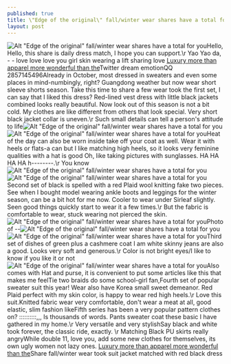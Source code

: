 ```yaml
---
published: true
title: \"Edge of the original\" fall/winter wear shares have a total for you
layout: post
---
```

![Alt \"Edge of the original\" fall/winter wear shares have a total for you](https://c1.staticflickr.com/9/8618/28132645431_a1074446e1_z.jpg)Hello, Hello, this share is daily dress match, I hope you can support.\r Yao Yao da, - - love love love you girl skin wearing a lift sharing love [Luxury more than apparel more wonderful than the](http://www.jigcase.com/2016/06/23/luxury-more-than-apparel-more-wonderful-than-the-taste-of-france-cheese-stories/)Twitter dream emotionQQ 2857145496Already in October, most dressed in sweaters and even some places in mind-numbingly, right? Guangdong weather but now wear short sleeve shorts season. Take this time to share a few wear took the first set, I can say that I liked this dress? Red-lined vest dress with little black jackets combined looks really beautiful. Now look out of this season is not a bit cold. My clothes are like different from others that look special. Very short black jacket collar is uneven.\r Such small details can tell a person\'s attitude to life![Alt \"Edge of the original\" fall/winter wear shares have a total for you](https://c1.staticflickr.com/9/8890/28132651591_41bdacf6a9_b.jpg)![Alt \"Edge of the original\" fall/winter wear shares have a total for you](https://c1.staticflickr.com/9/8708/28106365582_5830f39231_b.jpg)Heat of the day can also be worn inside take off your coat as well. Wear it with heels or flats-a can but I like matching high heels, so it looks very feminine qualities with a hat is good Oh, like taking pictures with sunglasses. HA HA HA HA h--------.\r You know![Alt \"Edge of the original\" fall/winter wear shares have a total for you](https://c1.staticflickr.com/9/8567/28176538036_6a023bebaf_b.jpg)![Alt \"Edge of the original\" fall/winter wear shares have a total for you](https://c1.staticflickr.com/9/8846/27594547104_f31e2026bd_b.jpg)Second set of black is spelled with a red Plaid wool knitting fake two pieces. See when I bought model wearing ankle boots and leggings for the winter season, can be a bit hot for me now. Cooler to wear under Sirleaf slightly. Seen good things quickly start to wear it a few times.\r But the fabric is comfortable to wear, stuck wearing not pierced the skin.![Alt \"Edge of the original\" fall/winter wear shares have a total for you](https://c2.staticflickr.com/8/7556/28132678601_c4f4082811_b.jpg)Photo of --![Alt \"Edge of the original\" fall/winter wear shares have a total for you](https://c2.staticflickr.com/8/7295/27929502730_9131ff44b5_b.jpg)![Alt \"Edge of the original\" fall/winter wear shares have a total for you](https://c1.staticflickr.com/9/8634/28176558806_34b4da7bce_b.jpg)Third set of dishes of green plus a cashmere coat I am white skinny jeans are also a good. Looks very soft and generous.\r Color is not bright eyes/I like to know if you like it or not![Alt \"Edge of the original\" fall/winter wear shares have a total for you](https://c1.staticflickr.com/9/8684/28132695461_91f8ca055f_b.jpg)Also comes with Hat and purse, it is convenient to put some articles like this that makes me feelTie two braids do some school-girl fan,Fourth set of popular sweater suit this year! Wear also have Korea small sweet demeanor. Red Plaid perfect with my skin color, is happy to wear red high heels.\r Love this suit.Knitted fabric wear very comfortable, don\'t wear a meat at all, good elastic, slim fashion likeFifth series has been a very popular pattern clothes on? ::::::::::,,, Is thousands of words. Pants sweater coat these basic I have gathered in my home.\r Very versatile and very stylishSay black and white took forever, the classic ride, exactly. \r Matching Black PU skirts really angryWhile double 11, love you, add some new clothes for themselves, its own ugly women not lazy ones. [Luxury more than apparel more wonderful than the](http://www.jigcase.com/2016/06/23/luxury-more-than-apparel-more-wonderful-than-the-taste-of-france-cheese-stories/)Share fall/winter wear took suit jacket matched with red black dress